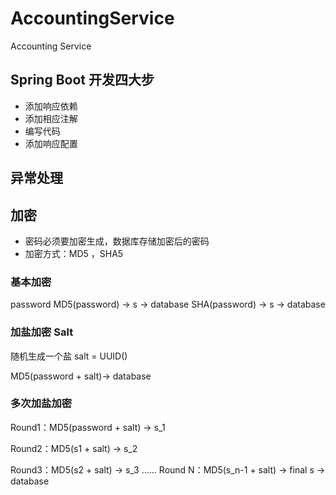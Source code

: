 # AccountingService
Accounting Service

## Spring Boot 开发四大步
- 添加响应依赖
- 添加相应注解
- 编写代码
- 添加响应配置

## 异常处理


## 加密
- 密码必须要加密生成，数据库存储加密后的密码
- 加密方式：MD5 ，SHA5

### 基本加密
password 
MD5(password) -> s -> database
SHA(password) -> s -> database

### 加盐加密 Salt
随机生成一个盐 salt = UUID() 

MD5(password + salt)-> database


### 多次加盐加密

Round1：MD5(password + salt) -> s_1

Round2：MD5(s1 + salt) -> s_2

Round3：MD5(s2 + salt) -> s_3
......
Round N：MD5(s_n-1 + salt) -> final s -> database





